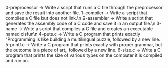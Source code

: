 0-preprocessor -> Write a script that runs a C file through the preprocessor and save the result into another file.
1-compiler -> Write a script that compiles a C file but does not link.\n
2-assembler -> Write a script that generates the assembly code of a C code and save it in an output file.\n
3-name -> Write a script that compiles a C file and creates an executable named cisfun\n
4-puts.c -> Write a C program that prints exactly "Programming is like building a multilingual puzzle, followed by a new line.
5-printf.c -> Write a C program that prints exactly with proper grammar, but the outcome is a piece of art,, followed by a new line.
6-size.c -> Write a C program that prints the size of various types on the computer it is compiled and run on.
